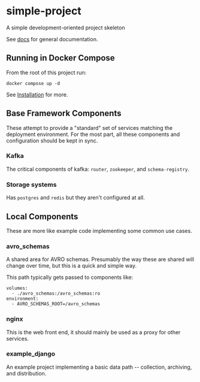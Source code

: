 # simple-project

A simple development-oriented project skeleton

See [docs](docs/) for general documentation.

## Running in Docker Compose

From the root of this project run:

    docker compose up -d

See [Installation](docs/Installation.md) for more.

## Base Framework Components

These attempt to provide a "standard" set of services matching the deployment environment. For the most part, all these components and configuration should be kept in sync.

### Kafka

The critical components of kafka: `router`, `zookeeper`, and `schema-registry`.

### Storage systems

Has `postgres` and `redis` but they aren't configured at all.

## Local Components

These are more like example code implementing some common use cases.

### avro_schemas

A shared area for AVRO schemas. Presumably the way these are shared will change over time, but this is a quick and simple way.

This path typically gets passed to components like:

    volumes:
      - ./avro_schemas:/avro_schemas:ro
    environment:
      - AVRO_SCHEMAS_ROOT=/avro_schemas

### nginx

This is the web front end, it should mainly be used as a proxy for other services.

### example_django

An example project implementing a basic data path -- collection, archiving, and distribution.